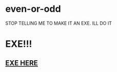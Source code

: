 # even-or-odd
STOP TELLING ME TO MAKE IT AN EXE. ILL DO IT
# EXE!!! 
## [EXE HERE](https://github.com/Jacoblightning/even-or-odd/releases/tag/0.0.1)
